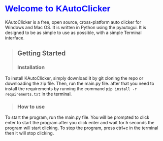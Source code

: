 <link rel="preconnect" href="https://fonts.googleapis.com">
<link rel="preconnect" href="https://fonts.gstatic.com" crossorigin>
<link href="https://fonts.googleapis.com/css2?family=Poppins:wght@300;400&family=Raleway:ital,wght@0,100;0,200;0,300;0,400;0,500;0,600;0,700;0,800;0,900;1,100;1,200;1,300;1,400;1,500;1,600;1,700;1,800;1,900&display=swap" rel="stylesheet">
<h1 style="color: blue; font-weight: bolder; font-family: 'Poppins', sans-serif;"> Welcome to KAutoClicker</h1>
KAutoClicker is a free, open source, cross-platform auto clicker for Windows and Mac OS. It is written in Python using the pyautogui. It is designed to be as simple to use as possible, with a simple Terminal interface.

> ## Getting Started
> ### Installation
To install KAutoClicker, simply download it by git cloning the repo or downloading the zip file. Then, run the main.py file. after that you need to install the requirements by running the command `pip install -r requirements.txt` in the terminal.
>### How to use
To start the program, run the main.py file. You will be prompted to click enter to start the program after you click enter and wait for 5 seconds the program will start clicking. To stop the program, press ctrl+c in the terminal then it will stop clicking.
